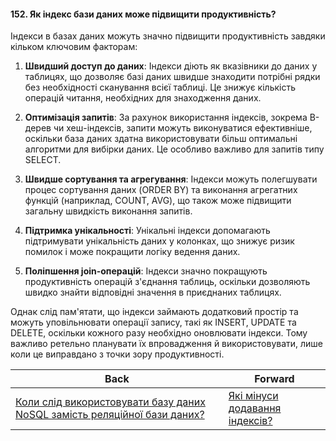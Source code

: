 #### 152. Як індекс бази даних може підвищити продуктивність?

Індекси в базах даних можуть значно підвищити продуктивність завдяки кільком ключовим факторам:

1. **Швидший доступ до даних**: Індекси діють як вказівники до даних у таблицях, що дозволяє базі даних швидше знаходити потрібні рядки без необхідності сканування всієї таблиці. Це знижує кількість операцій читання, необхідних для знаходження даних.

2. **Оптимізація запитів**: За рахунок використання індексів, зокрема B-дерев чи хеш-індексів, запити можуть виконуватися ефективніше, оскільки база даних здатна використовувати більш оптимальні алгоритми для вибірки даних. Це особливо важливо для запитів типу SELECT.

3. **Швидше сортування та агрегування**: Індекси можуть полегшувати процес сортування даних (ORDER BY) та виконання агрегатних функцій (наприклад, COUNT, AVG), що також може підвищити загальну швидкість виконання запитів.

4. **Підтримка унікальності**: Унікальні індекси допомагають підтримувати унікальність даних у колонках, що знижує ризик помилок і може покращити логіку ведення даних.

5. **Поліпшення join-операцій**: Індекси значно покращують продуктивність операцій з'єднання таблиць, оскільки дозволяють швидко знайти відповідні значення в приєднаних таблицях.

Однак слід пам'ятати, що індекси займають додатковий простір та можуть уповільнювати операції запису, такі як INSERT, UPDATE та DELETE, оскільки кожного разу необхідно оновлювати індекси. Тому важливо ретельно планувати їх впровадження й використовувати, лише коли це виправдано з точки зору продуктивності.

| Back | Forward |
|---|---|
| [Коли слід використовувати базу даних NoSQL замість реляційної бази даних?](/ua/middle/database/when-to-use-a-nosql-database-instead-of-relational-databases.md)  | [Які мінуси додавання індексів?](/ua/middle/database/what-are-the-disadvantages-of-adding-indices.md) |